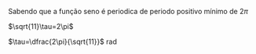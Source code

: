 Sabendo que a função seno é periodica de periodo positivo mínimo de $2\pi$

$\sqrt{11}\tau=2\pi$

$\tau=\dfrac{2\pi}{\sqrt{11}}$ rad